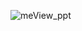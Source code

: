 ![meView_ppt](https://github.com/meView/.github/assets/54920289/db6892c0-c29f-4b3f-8450-d7a10ffe16ac)
